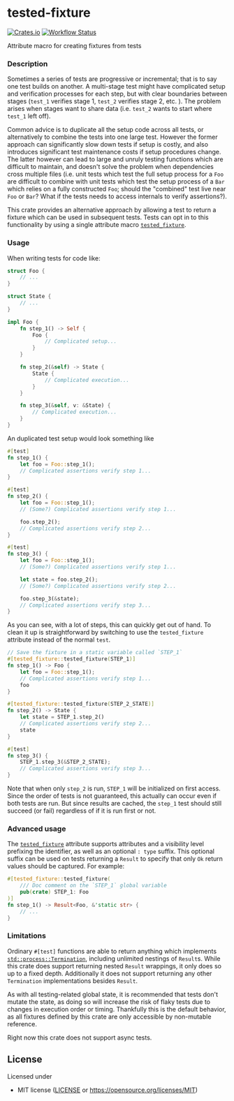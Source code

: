 # tested-fixture
[![Crates.io](https://img.shields.io/crates/v/tested-fixture.svg)](https://crates.io/crates/tested-fixture)
[![Workflow Status](https://github.com/Daniel-Aaron-Bloom/tested-fixture/workflows/Rust/badge.svg)](https://github.com/Daniel-Aaron-Bloom/tested-fixture/actions?query=workflow%3A%22Rust%22)

Attribute macro for creating fixtures from tests

### Description

Sometimes a series of tests are progressive or incremental; that is to say
one test builds on another. A multi-stage test might have complicated
setup and verification processes for each step, but with clear boundaries
between stages (`test_1` verifies stage 1, `test_2` verifies stage 2, etc.
). The problem arises when stages want to share data (i.e. `test_2` wants
to start where `test_1` left off).

Common advice is to duplicate all the setup code across all tests, or
alternatively to combine the tests into one large test. However the former
approach can significantly slow down tests if setup is costly, and also
introduces significant test maintenance costs if setup procedures change.
The latter however can lead to large and unruly testing functions which are
difficult to maintain, and doesn't solve the problem when dependencies
cross multiple files (i.e. unit tests which test the full setup process for a
`Foo` are difficult to combine with unit tests which test the setup process
of a `Bar` which relies on a fully constructed `Foo`; should the "combined"
test live near `Foo` or `Bar`? What if the tests needs to access internals to
verify assertions?).

This crate provides an alternative approach by allowing a test to return a
fixture which can be used in subsequent tests. Tests can opt in to this
functionality by using a single attribute macro [`tested_fixture`].

### Usage

When writing tests for code like:
```rust
struct Foo {
    // ...
}

struct State {
    // ...
}

impl Foo {
    fn step_1() -> Self {
        Foo {
            // Complicated setup...
        }
    }

    fn step_2(&self) -> State {
        State {
            // Complicated execution...
        }
    }

    fn step_3(&self, v: &State) {
        // Complicated execution...
    }
}
```

An duplicated test setup would look something like
```rust
#[test]
fn step_1() {
    let foo = Foo::step_1();
    // Complicated assertions verify step 1...
}

#[test]
fn step_2() {
    let foo = Foo::step_1();
    // (Some?) Complicated assertions verify step 1...

    foo.step_2();
    // Complicated assertions verify step 2...
}

#[test]
fn step_3() {
    let foo = Foo::step_1();
    // (Some?) Complicated assertions verify step 1...

    let state = foo.step_2();
    // (Some?) Complicated assertions verify step 2...

    foo.step_3(&state);
    // Complicated assertions verify step 3...
}
```

As you can see, with a lot of steps, this can quickly get out of hand. To
clean it up is straightforward by switching to use the
`tested_fixture` attribute instead of the normal `test`.

```rust
// Save the fixture in a static variable called `STEP_1`
#[tested_fixture::tested_fixture(STEP_1)]
fn step_1() -> Foo {
    let foo = Foo::step_1();
    // Complicated assertions verify step 1...
    foo
}

#[tested_fixture::tested_fixture(STEP_2_STATE)]
fn step_2() -> State {
    let state = STEP_1.step_2()
    // Complicated assertions verify step 2...
    state
}

#[test]
fn step_3() {
    STEP_1.step_3(&STEP_2_STATE);
    // Complicated assertions verify step 3...
}
```

Note that when only `step_2` is run, `STEP_1` will be initialized on
first access. Since the order of tests is not guaranteed, this actually can
occur even if both tests are run. But since results are cached, the
`step_1` test should still succeed (or fail) regardless of if it is run
first or not.

### Advanced usage

The [`tested_fixture`] attribute supports attributes and a visibility level
prefixing the identifier, as well as an optional `: type` suffix. This
optional suffix can be used on tests returning a `Result` to specify that
only `Ok` return values should be captured. For example:

```rust
#[tested_fixture::tested_fixture(
    /// Doc comment on the `STEP_1` global variable
    pub(crate) STEP_1: Foo
)]
fn step_1() -> Result<Foo, &'static str> {
    // ...
}
```

### Limitations

Ordinary `#[test]` functions are able to return anything which implements
[`std::process::Termination`], including unlimited nestings of `Result`s.
While this crate does support returning nested `Result` wrappings, it only
does so up to a fixed depth. Additionally it does not support returning any
other `Termination` implementations besides `Result`.

As with all testing-related global state, it is recommended that tests don't
mutate the state, as doing so will increase the risk of flaky tests due to
changes in execution order or timing. Thankfully this is the default
behavior, as all fixtures defined by this crate are only accessible by
non-mutable reference.

Right now this crate does not support async tests.

## License

Licensed under 
* MIT license ([LICENSE](LICENSE) or https://opensource.org/licenses/MIT)


[`tested_fixture`]: https://docs.rs/tested-fixture/latest/tested_fixture/attr.tested_fixture.html "attr tested_fixture::tested_fixture"
[`std::process::Termination`]: https://doc.rust-lang.org/nightly/std/process/trait.Termination.html "trait std::process::Termination"
